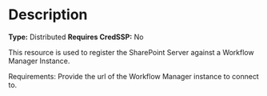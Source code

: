 # Description

**Type:** Distributed
**Requires CredSSP:** No

This resource is used to register the SharePoint Server
against a Workflow Manager Instance.

Requirements:
Provide the url of the Workflow Manager instance to
connect to.
